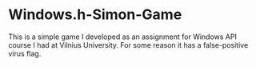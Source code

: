 # Windows.h-Simon-Game
This is a simple game I developed as an assignment for Windows API course I had at Vilnius University.
For some reason it has a false-positive virus flag.
